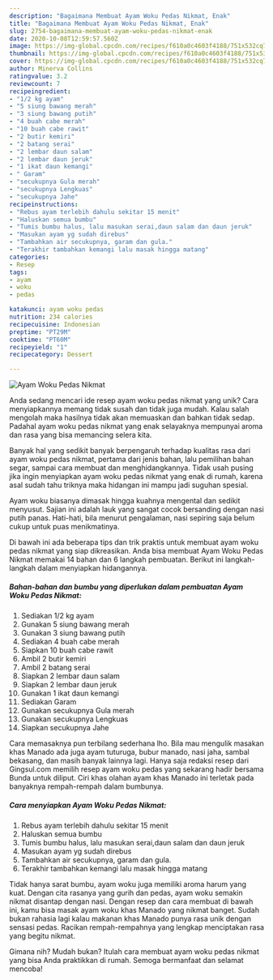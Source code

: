 ```yaml
---
description: "Bagaimana Membuat Ayam Woku Pedas Nikmat, Enak"
title: "Bagaimana Membuat Ayam Woku Pedas Nikmat, Enak"
slug: 2754-bagaimana-membuat-ayam-woku-pedas-nikmat-enak
date: 2020-10-08T12:59:57.560Z
image: https://img-global.cpcdn.com/recipes/f610a0c4603f4188/751x532cq70/ayam-woku-pedas-nikmat-foto-resep-utama.jpg
thumbnail: https://img-global.cpcdn.com/recipes/f610a0c4603f4188/751x532cq70/ayam-woku-pedas-nikmat-foto-resep-utama.jpg
cover: https://img-global.cpcdn.com/recipes/f610a0c4603f4188/751x532cq70/ayam-woku-pedas-nikmat-foto-resep-utama.jpg
author: Minerva Collins
ratingvalue: 3.2
reviewcount: 7
recipeingredient:
- "1/2 kg ayam"
- "5 siung bawang merah"
- "3 siung bawang putih"
- "4 buah cabe merah"
- "10 buah cabe rawit"
- "2 butir kemiri"
- "2 batang serai"
- "2 lembar daun salam"
- "2 lembar daun jeruk"
- "1 ikat daun kemangi"
- " Garam"
- "secukupnya Gula merah"
- "secukupnya Lengkuas"
- "secukupnya Jahe"
recipeinstructions:
- "Rebus ayam terlebih dahulu sekitar 15 menit"
- "Haluskan semua bumbu"
- "Tumis bumbu halus, lalu masukan serai,daun salam dan daun jeruk"
- "Masukan ayam yg sudah direbus"
- "Tambahkan air secukupnya, garam dan gula."
- "Terakhir tambahkan kemangi lalu masak hingga matang"
categories:
- Resep
tags:
- ayam
- woku
- pedas

katakunci: ayam woku pedas 
nutrition: 234 calories
recipecuisine: Indonesian
preptime: "PT29M"
cooktime: "PT60M"
recipeyield: "1"
recipecategory: Dessert

---
```



![Ayam Woku Pedas Nikmat](https://img-global.cpcdn.com/recipes/f610a0c4603f4188/751x532cq70/ayam-woku-pedas-nikmat-foto-resep-utama.jpg)

Anda sedang mencari ide resep ayam woku pedas nikmat yang unik? Cara menyiapkannya memang tidak susah dan tidak juga mudah. Kalau salah mengolah maka hasilnya tidak akan memuaskan dan bahkan tidak sedap. Padahal ayam woku pedas nikmat yang enak selayaknya mempunyai aroma dan rasa yang bisa memancing selera kita.

Banyak hal yang sedikit banyak berpengaruh terhadap kualitas rasa dari ayam woku pedas nikmat, pertama dari jenis bahan, lalu pemilihan bahan segar, sampai cara membuat dan menghidangkannya. Tidak usah pusing jika ingin menyiapkan ayam woku pedas nikmat yang enak di rumah, karena asal sudah tahu triknya maka hidangan ini mampu jadi suguhan spesial.

Ayam woku biasanya dimasak hingga kuahnya mengental dan sedikit menyusut. Sajian ini adalah lauk yang sangat cocok bersanding dengan nasi putih panas. Hati-hati, bila menurut pengalaman, nasi sepiring saja belum cukup untuk puas menikmatinya.


Di bawah ini ada beberapa tips dan trik praktis untuk membuat ayam woku pedas nikmat yang siap dikreasikan. Anda bisa membuat Ayam Woku Pedas Nikmat memakai 14 bahan dan 6 langkah pembuatan. Berikut ini langkah-langkah dalam menyiapkan hidangannya.

<!--inarticleads1-->

##### Bahan-bahan dan bumbu yang diperlukan dalam pembuatan Ayam Woku Pedas Nikmat:

1. Sediakan 1/2 kg ayam
1. Gunakan 5 siung bawang merah
1. Gunakan 3 siung bawang putih
1. Sediakan 4 buah cabe merah
1. Siapkan 10 buah cabe rawit
1. Ambil 2 butir kemiri
1. Ambil 2 batang serai
1. Siapkan 2 lembar daun salam
1. Siapkan 2 lembar daun jeruk
1. Gunakan 1 ikat daun kemangi
1. Sediakan  Garam
1. Gunakan secukupnya Gula merah
1. Gunakan secukupnya Lengkuas
1. Siapkan secukupnya Jahe


Cara memasaknya pun terbilang sederhana lho. Bila mau mengulik masakan khas Manado ada juga ayam tuturuga, bubur manado, nasi jaha, sambal bekasang, dan masih banyak lainnya lagi. Hanya saja redaksi resep dari Gingsul.com memilih resep ayam woku pedas yang sekarang hadir bersama Bunda untuk diliput. Ciri khas olahan ayam khas Manado ini terletak pada banyaknya rempah-rempah dalam bumbunya. 

<!--inarticleads2-->

##### Cara menyiapkan Ayam Woku Pedas Nikmat:

1. Rebus ayam terlebih dahulu sekitar 15 menit
1. Haluskan semua bumbu
1. Tumis bumbu halus, lalu masukan serai,daun salam dan daun jeruk
1. Masukan ayam yg sudah direbus
1. Tambahkan air secukupnya, garam dan gula.
1. Terakhir tambahkan kemangi lalu masak hingga matang


Tidak hanya sarat bumbu, ayam woku juga memiliki aroma harum yang kuat. Dengan cita rasanya yang gurih dan pedas, ayam woku semakin nikmat disantap dengan nasi. Dengan resep dan cara membuat di bawah ini, kamu bisa masak ayam woku khas Manado yang nikmat banget. Sudah bukan rahasia lagi kalau makanan khas Manado punya rasa unik dengan sensasi pedas. Racikan rempah-rempahnya yang lengkap menciptakan rasa yang begitu nikmat. 

Gimana nih? Mudah bukan? Itulah cara membuat ayam woku pedas nikmat yang bisa Anda praktikkan di rumah. Semoga bermanfaat dan selamat mencoba!

